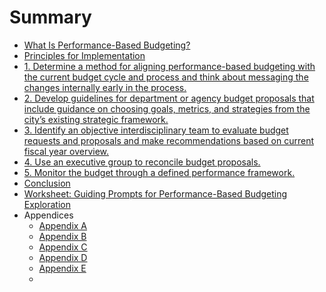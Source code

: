 # Summary

* [What Is Performance-Based Budgeting?](whatispbb.md)
* [Principles for Implementation](principles.md)
* [1. Determine a method for aligning performance-based budgeting with the current budget cycle and process and think about messaging the changes internally early in the process.](alignmenttoprocess.md)
* [2. Develop guidelines for department or agency budget proposals that include guidance on choosing goals, metrics, and strategies from the city’s existing strategic framework.](developguidelines.md)
* [3. Identify an objective interdisciplinary team to evaluate budget requests and proposals and make recommendations based on current fiscal year overview.](identifyteam.md)
* [4. Use an executive group to reconcile budget proposals.](reconcilebudget.md)
* [5. Monitor the budget through a defined performance framework.](monitorbudget.md)
* [Conclusion](conclusion.md)
* [Worksheet: Guiding Prompts for Performance-Based Budgeting Exploration](worksheet.md)
* Appendices
  * [Appendix A](appendixa.md)
  * [Appendix B](appendixb.md)
  * [Appendix C](appendixc.md)
  * [Appendix D](appendixd.md)
  * [Appendix E](appendixe.md)
  * 